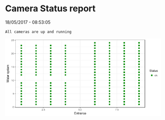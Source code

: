 Camera Status report
================
18/05/2017 - 08:53:05

    All cameras are up and running

![](camreport_files/figure-markdown_github/unnamed-chunk-2-1.png)
